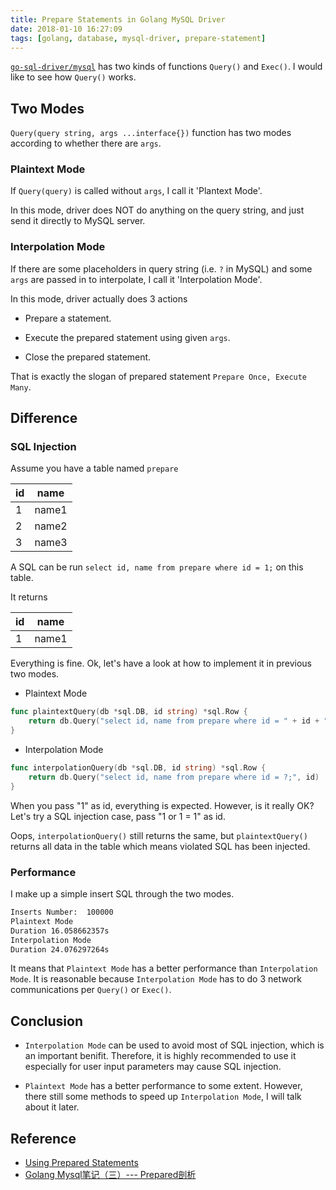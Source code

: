 ```yaml
---
title: Prepare Statements in Golang MySQL Driver
date: 2018-01-10 16:27:09
tags: [golang, database, mysql-driver, prepare-statement]
---
```


[`go-sql-driver/mysql`](https://github.com/go-sql-driver/mysql) has two kinds of functions `Query()` and `Exec()`.
I would like to see how `Query()` works.

## Two Modes

`Query(query string, args ...interface{})` function has two modes according to whether there are `args`.

### Plaintext Mode

If `Query(query)` is called without `args`, I call it 'Plantext Mode'.

In this mode, driver does NOT do anything on the query string, and just send it directly to MySQL server.

### Interpolation Mode

If there are some placeholders in query string (i.e. `?` in MySQL) and some `args` are passed in to interpolate, I call it 'Interpolation Mode'.

In this mode, driver actually does 3 actions

* Prepare a statement.

* Execute the prepared statement using given `args`.

* Close the prepared statement.

That is exactly the slogan of prepared statement `Prepare Once, Execute Many`.

## Difference

### SQL Injection

Assume you have a table named `prepare`

| id | name  |
|----|-------|
| 1  | name1 |
| 2  | name2 |
| 3  | name3 |

A SQL can be run `select id, name from prepare where id = 1;` on this table.

It returns

| id | name  |
|----|-------|
| 1  | name1 |

Everything is fine. Ok, let's have a look at how to implement it in previous two modes.

* Plaintext Mode

```go
func plaintextQuery(db *sql.DB, id string) *sql.Row {
    return db.Query("select id, name from prepare where id = " + id + ";")
}
```

* Interpolation Mode

```go
func interpolationQuery(db *sql.DB, id string) *sql.Row {
    return db.Query("select id, name from prepare where id = ?;", id)
}
```

When you pass "1" as id, everything is expected. However, is it really OK? Let's try a SQL injection case, pass "1 or 1 = 1" as id.

Oops, `interpolationQuery()` still returns the same, but `plaintextQuery()` returns all data in the table which means violated SQL has been injected.

### Performance

I make up a simple insert SQL through the two modes.

```bash
Inserts Number:  100000
Plaintext Mode
Duration 16.058662357s
Interpolation Mode
Duration 24.076297264s
```

It means that `Plaintext Mode` has a better performance than `Interpolation Mode`.
It is reasonable because `Interpolation Mode` has to do 3 network communications per `Query()` or `Exec()`.

## Conclusion

* `Interpolation Mode` can be used to avoid most of SQL injection, which is an important benifit. Therefore, it is highly recommended to use it especially for user input parameters may cause SQL injection.

* `Plaintext Mode` has a better performance to some extent. However, there still some methods to speed up `Interpolation Mode`, I will talk about it later.

## Reference

* [Using Prepared Statements](http://go-database-sql.org/prepared.html)
* [Golang Mysql笔记（三）--- Prepared剖析](https://www.jianshu.com/p/ee0d2e7bef54)
